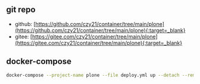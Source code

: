 ## git repo
  - github: [https://github.com/czy21/container/tree/main/plone](https://github.com/czy21/container/tree/main/plone){:target=_blank}
  - gitee: [https://gitee.com/czy21/container/tree/main/plone](https://gitee.com/czy21/container/tree/main/plone){:target=_blank}
## docker-compose
```bash
docker-compose --project-name plone --file deploy.yml up --detach --remove-orphans
```